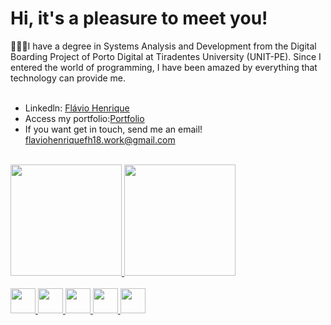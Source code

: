 # Hi, it's a pleasure to meet you!

<div>
   🧑🏾‍💻I have a degree in Systems Analysis and Development from the Digital Boarding Project of Porto Digital at Tiradentes University (UNIT-PE). Since I entered the world of programming, I have been amazed by everything that technology can provide me.
</div>
<br>

- Linkedln: <a target="_blank" href="https://www.linkedin.com/in/flaviohfsilva/">Flávio Henrique</a>
- Access my portfolio:<a target="_blank" href="https://flaviohenrique.netlify.app/">Portfolio</a>
- If you want get in touch, send me an email! <a href="mailto:seuemail@example.com">flaviohenriquefh18.work@gmail.com</a>
<br>


<div align="start">
   <div> <a href="https://github.com/flaviohfsilva">
   <img height="178em" src="https://github-readme-stats-sigma-five.vercel.app/api/top-langs/?username=flaviohfsilva&layout=compact&langs_count=7&theme=gruvbox"/>
   <img height="178em" src="https://github-readme-stats-sigma-five.vercel.app/api?username=flaviohfsilva&show_icons=true&theme=gruvbox"/>
   </div>
</div>

<div style="display: inline_block"><br>
   <img height="40" width="40" src="https://cdn.jsdelivr.net/gh/devicons/devicon@latest/icons/angular/angular-original.svg" />
   <img height="40" width="40" src="https://cdn.jsdelivr.net/gh/devicons/devicon@latest/icons/sass/sass-original.svg" />
   <img height="40" width="40" src="https://cdn.jsdelivr.net/gh/devicons/devicon@latest/icons/nestjs/nestjs-original.svg" />
   <img height="40" width="40" src="https://cdn.jsdelivr.net/gh/devicons/devicon@latest/icons/docker/docker-original.svg" />
   <img height="40" width="40" src="https://cdn.jsdelivr.net/gh/devicons/devicon@latest/icons/googlecloud/googlecloud-original.svg" />
</div>



